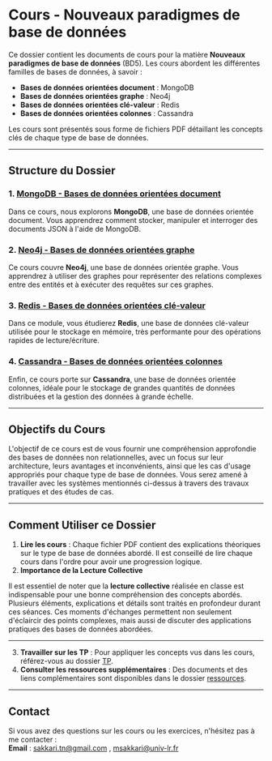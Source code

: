 # Cours - Nouveaux paradigmes de base de données

Ce dossier contient les documents de cours pour la matière **Nouveaux paradigmes de base de données** (BD5). Les cours abordent les différentes familles de bases de données, à savoir : 

- **Bases de données orientées document** : MongoDB
- **Bases de données orientées graphe** : Neo4j
- **Bases de données orientées clé-valeur** : Redis
- **Bases de données orientées colonnes** : Cassandra

Les cours sont présentés sous forme de fichiers PDF détaillant les concepts clés de chaque type de base de données.

---

## Structure du Dossier

### 1. [MongoDB - Bases de données orientées document](01_BD_orientes_document_mongodb.pdf)

Dans ce cours, nous explorons **MongoDB**, une base de données orientée document. Vous apprendrez comment stocker, manipuler et interroger des documents JSON à l'aide de MongoDB. 

### 2. [Neo4j - Bases de données orientées graphe](02_BD_orientes_graphe_neo4j.pdf)

Ce cours couvre **Neo4j**, une base de données orientée graphe. Vous apprendrez à utiliser des graphes pour représenter des relations complexes entre des entités et à exécuter des requêtes sur ces graphes.

### 3. [Redis - Bases de données orientées clé-valeur](03_BD_orientes_cle_valeur_redis.pdf)

Dans ce module, vous étudierez **Redis**, une base de données clé-valeur utilisée pour le stockage en mémoire, très performante pour des opérations rapides de lecture/écriture.

### 4. [Cassandra - Bases de données orientées colonnes](04_BD_orientes_colonnes_cassandra.pdf)

Enfin, ce cours porte sur **Cassandra**, une base de données orientée colonnes, idéale pour le stockage de grandes quantités de données distribuées et la gestion des données à grande échelle.

---

## Objectifs du Cours

L'objectif de ce cours est de vous fournir une compréhension approfondie des bases de données non relationnelles, avec un focus sur leur architecture, leurs avantages et inconvénients, ainsi que les cas d'usage appropriés pour chaque type de base de données. Vous serez amené à travailler avec les systèmes mentionnés ci-dessus à travers des travaux pratiques et des études de cas.

---

## Comment Utiliser ce Dossier

1. **Lire les cours** : Chaque fichier PDF contient des explications théoriques sur le type de base de données abordé. Il est conseillé de lire chaque cours dans l'ordre pour avoir une progression logique.
2. **Importance de la Lecture Collective**

Il est essentiel de noter que la **lecture collective** réalisée en classe est indispensable pour une bonne compréhension des concepts abordés. Plusieurs éléments, explications et détails sont traités en profondeur durant ces séances. Ces moments d'échanges permettent non seulement d'éclaircir des points complexes, mais aussi de discuter des applications pratiques des bases de données abordées.

---

3. **Travailler sur les TP** : Pour appliquer les concepts vus dans les cours, référez-vous au dossier [TP](../tp).
4. **Consulter les ressources supplémentaires** : Des documents et des liens complémentaires sont disponibles dans le dossier [ressources](../docs/ressources).

---

## Contact

Si vous avez des questions sur les cours ou les exercices, n'hésitez pas à me contacter :  
**Email** : sakkari.tn@gmail.com , msakkari@univ-lr.fr


